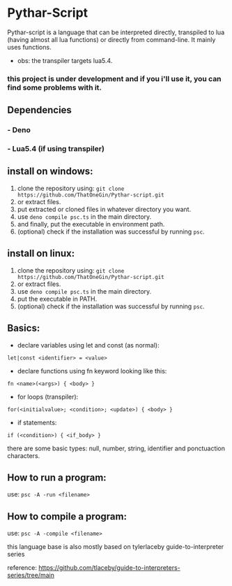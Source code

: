 # Pythar-Script
Pythar-script is a language that can be interpreted directly, transpiled to lua (having almost all lua functions) or directly from command-line.
It mainly uses functions.

* obs: the transpiler targets lua5.4.

### this project is under development and if you i'll use it, you can find some problems with it.

## Dependencies
  ### - Deno
  ### - Lua5.4 (if using transpiler)

## install on windows:
  1. clone the repository using:
     `git clone https://github.com/ThatOneGin/Pythar-script.git`
  3. or extract files.
  4. put extracted or cloned files in whatever directory you want.
  5. use `deno compile psc.ts` in the main directory.
  6. and finally, put the executable in environment path.
  7. (optional) check if the installation was successful by running `psc`.

## install on linux:
  1. clone the repository using:
    `git clone https://github.com/ThatOneGin/Pythar-script.git`
  2. or extract files.
  3. use `deno compile psc.ts` in the main directory.
  4. put the executable in PATH.
  5. (optional) check if the installation was successful by running `psc`.

## Basics:
   - declare variables using let and const (as normal):
  
  `let|const <identifier> = <value>`
  
  - declare functions using fn keyword looking like this:
  
  `fn <name>(<args>) { <body> }`

  - for loops (transpiler):

  `for(<initialvalue>; <condition>; <update>) { <body> }`

  - if statements:

  `if (<condition>) { <if_body> }`

  there are some basic types: null, number, string, identifier and ponctuaction characters.

## How to run a program:

use: `psc -A -run <filename>`

## How to compile a program:

use: `psc -A -compile <filename>`

this language base is also mostly based on tylerlaceby guide-to-interpreter series

reference: https://github.com/tlaceby/guide-to-interpreters-series/tree/main
